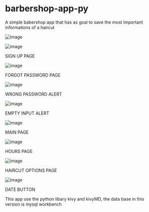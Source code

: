 # barbershop-app-py

A simple babershop app that has as goal to save the most important informations of a haircut

![image](https://user-images.githubusercontent.com/69329111/188526236-4ce977bd-cf1e-4a2b-b787-a90673ece335.png)


![image](https://user-images.githubusercontent.com/69329111/188527249-23ea74b0-7e47-4277-a54a-4171ebf64cbc.png)


SIGN UP PAGE


![image](https://user-images.githubusercontent.com/69329111/188524050-2a1ac58e-63c9-4a46-a7ee-862d3871d619.png)


FORGOT PASSWORD PAGE


![image](https://user-images.githubusercontent.com/69329111/188524209-75abf670-6f3e-4315-8123-b03a1c547015.png)


WRONG PASSWORD ALERT


![image](https://user-images.githubusercontent.com/69329111/188524324-40bf2d7e-4818-4d68-b913-35a60fbbc88a.png)


EMPTY INPUT ALERT


![image](https://user-images.githubusercontent.com/69329111/188524410-36ad826e-d554-40ff-b468-fb10d0446024.png)


MAIN PAGE


![image](https://user-images.githubusercontent.com/69329111/188524534-3c4a372b-ec56-4bd8-b68e-94844a9b4e51.png)


HOURS PAGE


![image](https://user-images.githubusercontent.com/69329111/188524771-d6726a4f-8ed6-4377-87dd-64183ad02775.png)


HAIRCUT OPTIONS PAGE 


![image](https://user-images.githubusercontent.com/69329111/188524863-abfb4ebe-6bab-4f6a-9bcd-d504d888d8f1.png)


DATE BUTTON


This app use the python libary kivy and kivyMD, the data base in this version is mysql workbench 



